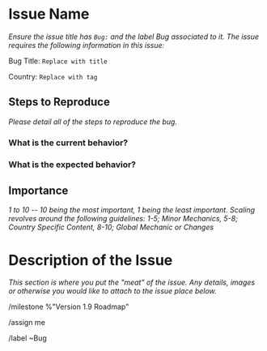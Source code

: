 # Issue Name

_Ensure the issue title has ``Bug:`` and the label Bug associated to it. The issue requires the following information in this issue:_

Bug Title: ``Replace with title``

Country: ``Replace with tag``

## Steps to Reproduce

_Please detail all of the steps to reproduce the bug._

### What is the current behavior?

### What is the expected behavior?

## Importance

_1 to 10 -- 10 being the most important, 1 being the least important. Scaling revolves around the following guidelines: 1-5; Minor Mechanics, 5-8; Country Specific Content, 8-10; Global Mechanic or Changes_


# Description of the Issue

_This section is where you put the "meat" of the issue. Any details, images or otherwise you would like to attach to the issue place below._

/milestone %"Version 1.9 Roadmap"

/assign me

/label ~Bug